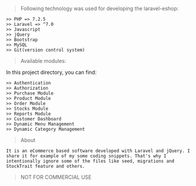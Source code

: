 > Following technology was used for developing the laravel-eshop:

    >> PHP => 7.2.5
    >> Laravel => ^7.0
    >> Javascript
    >> jQuery
    >> Bootstrap
    >> MySQL
    >> Git(version control system)

> Available modules:

In this project directory, you can find:

    >> Authentication
    >> Authorization
    >> Purchase Module
    >> Product Module
    >> Order Module
    >> Stocks Module
    >> Reports Module
    >> Customer Dashboard
    >> Dynamic Menu Management
    >> Dynamic Category Management

> About

    It is an eCommerce based software developed with Laravel and jQuery. I share it for example of my some coding snippets. That's why I intentionally ignore some of the files like seed, migrations and StockTrait feature and others.

> NOT FOR COMMERCIAL USE
